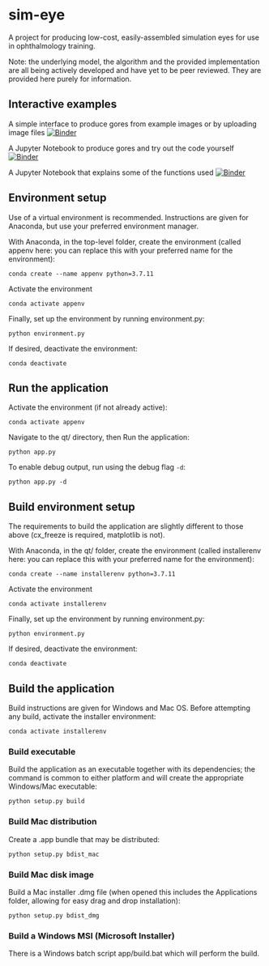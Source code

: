 # sim-eye
A project for producing low-cost, easily-assembled simulation eyes for use in ophthalmology training.

Note: the underlying model, the algorithm and the provided implementation are all being actively developed and have yet to be peer reviewed. They are provided here purely for information.

## Interactive examples
A simple interface to produce gores from example images or by uploading image files
[![Binder](https://mybinder.org/badge_logo.svg)](https://mybinder.org/v2/gh/stuwilmur/sim-eye/HEAD?urlpath=voila%2Frender%2FInterface.ipynb)

A Jupyter Notebook to produce gores and try out the code yourself
[![Binder](https://mybinder.org/badge_logo.svg)](https://mybinder.org/v2/gh/stuwilmur/sim-eye/HEAD?filepath=Interface.ipynb)

A Jupyter Notebook that explains some of the functions used
[![Binder](https://mybinder.org/badge_logo.svg)](https://mybinder.org/v2/gh/stuwilmur/sim-eye/HEAD?filepath=Example.ipynb)
## Environment setup
Use of a virtual environment is recommended. Instructions are given for Anaconda, but use your preferred environment manager.

With Anaconda, in the top-level folder, create the environment (called appenv here: you can replace this with your preferred name for the environment):
```
conda create --name appenv python=3.7.11
```
Activate the environment
```
conda activate appenv
```
Finally, set up the environment by running environment.py:
```
python environment.py
```
If desired, deactivate the environment:
```
conda deactivate
```
## Run the application
Activate the environment (if not already active):
```
conda activate appenv
```
Navigate to the qt/ directory, then Run the application:
```
python app.py
```
To enable debug output, run using the debug flag `-d`:
```
python app.py -d
```
## Build environment setup
The requirements to build the application are slightly different to those above (cx_freeze is required, matplotlib is not).

With Anaconda, in the qt/ folder, create the environment (called installerenv here: you can replace this with your preferred name for the environment):
```
conda create --name installerenv python=3.7.11
```
Activate the environment
```
conda activate installerenv
```
Finally, set up the environment by running environment.py:
```
python environment.py
```
If desired, deactivate the environment:
```
conda deactivate
```
## Build the application
Build instructions are given for Windows and Mac OS. Before attempting any build, activate the installer environment:
```
conda activate installerenv
```
### Build executable
Build the application as an executable together with its dependencies; the command is common to either platform and will create the appropriate Windows/Mac executable:
```
python setup.py build
```
### Build Mac distribution
Create a .app bundle that may be distributed:
```
python setup.py bdist_mac
```
### Build Mac disk image
Build a Mac installer .dmg file (when opened this includes the Applications folder, allowing for easy drag and drop installation):
```
python setup.py bdist_dmg
```
### Build a Windows MSI (Microsoft Installer)
There is a Windows batch script app/build.bat which will perform the build. 
